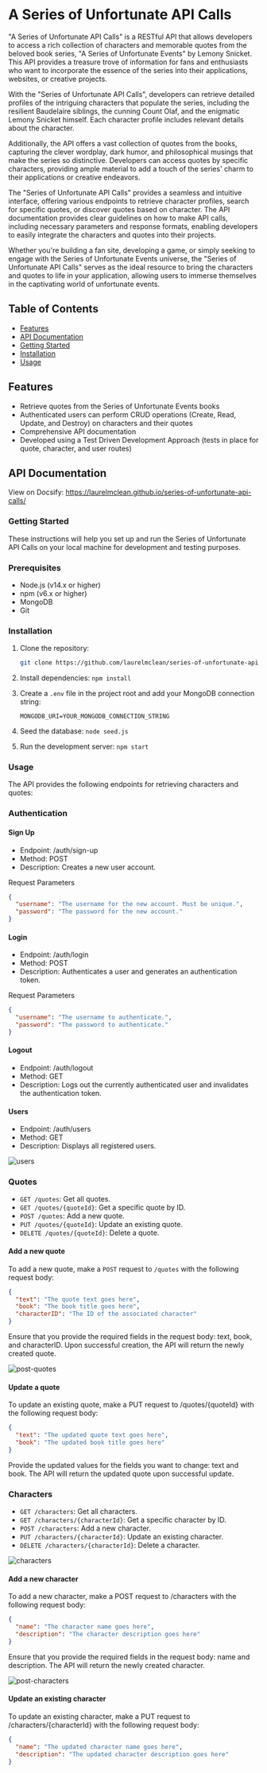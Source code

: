 # A Series of Unfortunate API Calls

"A Series of Unfortunate API Calls" is a RESTful API that allows developers to access a rich collection of characters and memorable quotes from the beloved book series, "A Series of Unfortunate Events" by Lemony Snicket. This API provides a treasure trove of information for fans and enthusiasts who want to incorporate the essence of the series into their applications, websites, or creative projects.

With the "Series of Unfortunate API Calls", developers can retrieve detailed profiles of the intriguing characters that populate the series, including the resilient Baudelaire siblings, the cunning Count Olaf, and the enigmatic Lemony Snicket himself. Each character profile includes relevant details about the character.

Additionally, the API offers a vast collection of quotes from the books, capturing the clever wordplay, dark humor, and philosophical musings that make the series so distinctive. Developers can access quotes by specific characters, providing ample material to add a touch of the series' charm to their applications or creative endeavors.

The "Series of Unfortunate API Calls" provides a seamless and intuitive interface, offering various endpoints to retrieve character profiles, search for specific quotes, or discover quotes based on character. The API documentation provides clear guidelines on how to make API calls, including necessary parameters and response formats, enabling developers to easily integrate the characters and quotes into their projects.

Whether you're building a fan site, developing a game, or simply seeking to engage with the Series of Unfortunate Events universe, the "Series of Unfortunate API Calls" serves as the ideal resource to bring the characters and quotes to life in your application, allowing users to immerse themselves in the captivating world of unfortunate events.


## Table of Contents

- [Features](#features)
- [API Documentation](#api-documentation)
- [Getting Started](#getting-started)
- [Installation](#installation)
- [Usage](#usage)


## Features

- Retrieve quotes from the Series of Unfortunate Events books
- Authenticated users can perform CRUD operations (Create, Read, Update, and Destroy) on characters and their quotes
- Comprehensive API documentation
- Developed using a Test Driven Development Approach (tests in place for quote, character, and user routes)

## API Documentation

View on Docsify: https://laurelmclean.github.io/series-of-unfortunate-api-calls/

### Getting Started

These instructions will help you set up and run the Series of Unfortunate API Calls on your local machine for development and testing purposes.

### Prerequisites

- Node.js (v14.x or higher)
- npm (v6.x or higher)
- MongoDB
- Git

### Installation

1. Clone the repository:
   ```bash
   git clone https://github.com/laurelmclean/series-of-unfortunate-api-calls.git
   ```

2. Install dependencies:
    ``` npm install ```

3. Create a `.env` file in the project root and add your MongoDB connection string: 

    ```MONGODB_URI=YOUR_MONGODB_CONNECTION_STRING```

4. Seed the database:
    ```node seed.js```

5. Run the development server:
    ```npm start```

### Usage

The API provides the following endpoints for retrieving characters and quotes:

### Authentication

#### Sign Up
- Endpoint: /auth/sign-up
- Method: POST
- Description: Creates a new user account.

Request Parameters
```json
{
  "username": "The username for the new account. Must be unique.",
  "password": "The password for the new account."
}

```

#### Login
- Endpoint: /auth/login
- Method: POST
- Description: Authenticates a user and generates an authentication token.

Request Parameters

```json
{
  "username": "The username to authenticate.",
  "password": "The password to authenticate."
}

```

#### Logout
- Endpoint: /auth/logout
- Method: GET
- Description: Logs out the currently authenticated user and invalidates the authentication token.

#### Users
- Endpoint: /auth/users
- Method: GET
- Description: Displays all registered users.

![users](users.png)

### Quotes

- `GET /quotes`: Get all quotes.
- `GET /quotes/{quoteId}`: Get a specific quote by ID.
- `POST /quotes`: Add a new quote.
- `PUT /quotes/{quoteId}`: Update an existing quote.
- `DELETE /quotes/{quoteId}`: Delete a quote.

#### Add a new quote

To add a new quote, make a `POST` request to `/quotes` with the following request body:

```json
{
  "text": "The quote text goes here",
  "book": "The book title goes here",
  "characterID": "The ID of the associated character"
}

```

Ensure that you provide the required fields in the request body: text, book, and characterID. Upon successful creation, the API will return the newly created quote.

![post-quotes](post-quotes.png)

#### Update a quote

To update an existing quote, make a PUT request to /quotes/{quoteId} with the following request body:

```json
{
  "text": "The updated quote text goes here",
  "book": "The updated book title goes here"
}
```

Provide the updated values for the fields you want to change: text and book. The API will return the updated quote upon successful update.

### Characters

- `GET /characters`: Get all characters.
- `GET /characters/{characterId}`: Get a specific character by ID.
- `POST /characters`: Add a new character.
- `PUT /characters/{characterId}`: Update an existing character.
- `DELETE /characters/{characterId}`: Delete a character.

![characters](characters.png)

#### Add a new character

To add a new character, make a POST request to /characters with the following request body:

```json
{
  "name": "The character name goes here",
  "description": "The character description goes here"
}
```

Ensure that you provide the required fields in the request body: name and description. The API will return the newly created character.

![post-characters](post-characters.png)

#### Update an existing character

To update an existing character, make a PUT request to /characters/{characterId} with the following request body:

```json
{
  "name": "The updated character name goes here",
  "description": "The updated character description goes here"
}
```
